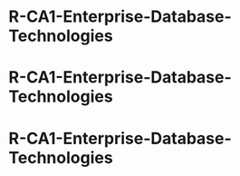# R-CA1-Enterprise-Database-Technologies
# R-CA1-Enterprise-Database-Technologies
# R-CA1-Enterprise-Database-Technologies
